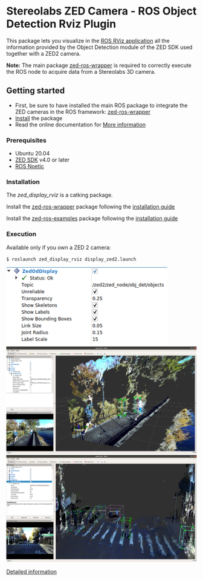 # Stereolabs ZED Camera - ROS Object Detection Rviz Plugin

This package lets you visualize in the [ROS RViz application](http://wiki.ros.org/rviz) all the
information provided by the Object Detection module of the ZED SDK used together with a ZED2 camera.

**Note:** The main package [zed-ros-wrapper](https://github.com/stereolabs/zed-ros-wrapper)
is required to correctly execute the ROS node to acquire data from a Stereolabs 3D camera.

## Getting started

   - First, be sure to have installed the main ROS package to integrate the ZED cameras in the ROS framework: [zed-ros-wrapper](https://github.com/stereolabs/zed-ros-wrapper/#build-the-program)
   - [Install](#Installation) the package
   - Read the online documentation for [More information](https://www.stereolabs.com/docs/ros/)

### Prerequisites

   - Ubuntu 20.04
   - [ZED SDK](https://www.stereolabs.com/developers/release/latest/) v4.0 or later
   - [ROS Noetic](http://wiki.ros.org/noetic/Installation/Ubuntu)

### Installation

The *zed_display_rviz* is a catking package. 

Install the [zed-ros-wrapper](https://www.stereolabs.com/documentation/guides/using-zed-with-ros/introduction.html) package
following the [installation guide](https://github.com/stereolabs/zed-ros-wrapper#build-the-program)

Install the [zed-ros-examples](https://github.com/stereolabs/zed-ros-examples) package following the [installation guide](https://github.com/stereolabs/zed-ros-examples#build-the-program)

### Execution

Available only if you own a ZED 2 camera:

    $ roslaunch zed_display_rviz display_zed2.launch

![Object Detection parameters](images/rviz_obj_det.png)
![Skeleton visualization](images/rviz_od_skeletons.png)
![Multiclass visualization](images/rviz_od_multiclass.png)

[Detailed information](https://www.stereolabs.com/docs/ros/object-detection/)
